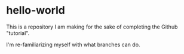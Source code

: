 # hello-world
This is a repository I am making for the sake of completing the Github "tutorial".

I'm re-familiarizing myself with what branches can do.
